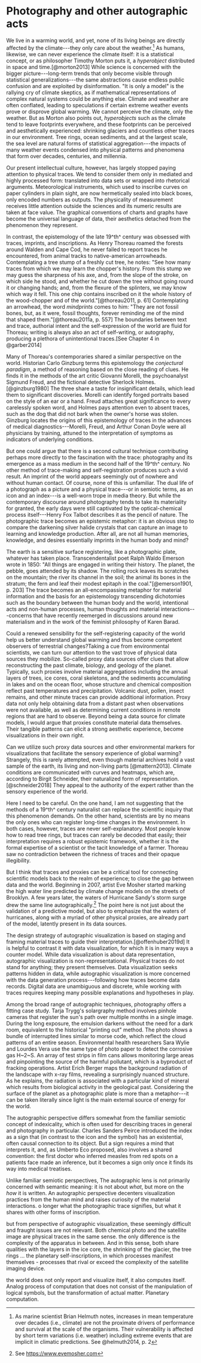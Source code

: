 # Photography and other autographic acts

We live in a warming world, and yet, none of its living beings are directly affected by the climate---they only care about the weather.[^index-1] As humans, likewise, we can never experience the climate itself: it is a statistical concept, or as philosopher Timothy Morton puts it, a *hyperobject* distributed in space and time.[@morton2013] While science is concerned with the bigger picture---long-term trends that only become visible through statistical generalizations---the same abstractions cause endless public confusion and are exploited by disinformation. "It is only a model" is the rallying cry of climate skeptics, as if mathematical representations of complex natural systems could be anything else. Climate and weather are often conflated, leading to speculations if certain extreme weather events prove or disprove global warming. We cannot perceive the climate, only the weather. But as Morton also points out, *hyperobjects* such as the climate tend to leave footprints everywhere, and these footprints can be perceived and aesthetically experienced: shrinking glaciers and countless other traces in our environment. Tree rings, ocean sediments, and at the largest scale, the sea level are natural forms of statistical aggregation---the impacts of many weather events condensed into physical patterns and phenomena that form over decades, centuries, and millennia.

Our present intellectual culture, however, has largely stopped paying attention to physical traces. We tend to consider them only in mediated and highly processed form: translated into data sets or wrapped into rhetorical arguments. Meteorological instruments, which used to inscribe curves on paper cylinders in plain sight, are now hermetically sealed into black boxes, only encoded numbers as outputs. The physicality of measurement receives little attention outside the sciences and its numeric results are taken at face value. The graphical conventions of charts and graphs have become the universal language of data, their aesthetics detached from the phenomenon they represent.

In contrast, the epistemology of the late 19^th^ century was obsessed with traces, imprints, and inscriptions. As Henry Thoreau roamed the forests around Walden and Cape Cod, he never failed to report traces he encountered, from animal tracks to native-american arrowheads. Contemplating a tree stump of a freshly cut tree, he notes: "See how many traces from which we may learn the chopper's history. From this stump we may guess the sharpness of his axe, and, from the slope of the stroke, on which side he stood, and whether he cut down the tree without going round it or changing hands; and, from the flexure of the splinters, we may know which way it fell. This one chip contains inscribed on it the whole history of the wood-chopper and of the world."[@thoreau2011, p. 61] Contemplating an arrowhead, the word *mindprints* comes to him: "They are not fossil bones, but, as it were, fossil thoughts, forever reminding me of the mind that shaped them."[@thoreau2011a, p. 557] The boundaries between text and trace, authorial intent and the self-expression of the world are fluid for Thoreau; writing is always also an act of self-writing, or autography, producing a plethora of unintentional traces.[See Chapter 4 in @garber2014]

Many of Thoreau's contemporaries shared a similar perspective on the world. Historian Carlo Ginzburg terms this epistemology the *conjectural paradigm*, a method of reasoning based on the close reading of clues. He finds it in the methods of the art critic Giovanni Morelli, the psychoanalyst Sigmund Freud, and the fictional detective Sherlock Holmes.[@ginzburg1980] The three share a taste for insignificant details, which lead them to significant discoveries. Morelli can identify forged portraits based on the style of an ear or a hand. Freud attaches great significance to every carelessly spoken word, and Holmes pays attention even to absent traces, such as the dog that did not bark when the owner's horse was stolen. Ginzburg locates the origins of this epistemology of traces in the advances of medical diagnostics---Morelli, Freud, and Arthur Conan Doyle were all physicians by training, attuned to the interpretation of symptoms as indicators of underlying conditions.

But one could argue that there is a second cultural technique contributing perhaps more directly to the fascination with the trace: photography and its emergence as a mass medium in the second half of the 19^th^ century. No other method of trace-making and self-registration produces such a vivid result. An imprint of the world appears seemingly out of nowhere and without human contact. Of course, none of this is unfamiliar. The dual life of a photograph as a picture and a physical trace---or in semiotic terms, as an icon and an index---is a well-worn trope in media theory. But while the contemporary discourse around photography tends to take its materiality for granted, the early days were still captivated by the optical-chemical process itself---Henry Fox Talbot describes it as the pencil of nature. The photographic trace becomes an epistemic metaphor: it is an obvious step to compare the darkening silver halide crystals that can capture an image to learning and knowledge production. After all, are not all human memories, knowledge, and desires essentially imprints in the human body and mind?

The earth is a sensitive surface registering, like a photographic plate, whatever has taken place. Transcendentalist poet Ralph Waldo Emerson wrote in 1850: "All things are engaged in writing their history. The planet, the pebble, goes attended by its shadow. The rolling rock leaves its scratches on the mountain; the river its channel in the soil; the animal its bones in the stratum; the fern and leaf their modest epitaph in the coal."[@emerson1901, p. 203] The trace becomes an all-encompassing metaphor for material information and the basis for an epistemology transcending dichotomies such as the boundary between the human body and the world, intentional acts and non-human processes, human thoughts and material interactions---concerns that have recently reemerged in discussions around new materialism and in the work of the feminist philosophy of Karen Barad.

Could a renewed sensibility for the self-registering capacity of the world help us better understand global warming and thus become competent observers of terrestrial changes?Taking a cue from environmental scientists, we can turn our attention to the vast trove of physical data sources they mobilize. So-called proxy data sources offer clues that allow reconstructing the past climate, biology, and geology of the planet. Typically, such proxies involve material aggregations including the annual layers of trees, ice cores, coral skeletons, and the sediments accumulating in lakes and on the ocean floor, whose structure and chemical composition reflect past temperatures and precipitation. Volcanic dust, pollen, insect remains, and other minute traces can provide additional information. Proxy data not only help obtaining data from a distant past when observations were not available, as well as determining current conditions in remote regions that are hard to observe. Beyond being a data source for climate models, I would argue that proxies constitute material data themselves. Their tangible patterns can elicit a strong aesthetic experience, become visualizations in their own right.

Can we utilize such proxy data sources and other environmental markers for visualizations that facilitate the sensory experience of global warming? Strangely, this is rarely attempted, even though material archives hold a vast sample of the earth, its living and non-living parts [@mattern2013]. Climate conditions are communicated with curves and heatmaps, which are, according to Birgit Schneider, their naturalized form of representation.[@schneider2018] They appeal to the authority of the expert rather than the sensory experience of the world.

Here I need to be careful. On the one hand, I am not suggesting that the methods of a 19^th^ century naturalist can replace the scientific inquiry that this phenomenon demands. On the other hand, scientists are by no means the only ones who can register long-time changes in the environment. In both cases, however, traces are never self-explanatory. Most people know how to read tree rings, but traces can rarely be decoded that easily; their interpretation requires a robust epistemic framework, whether it is the formal expertise of a scientist or the tacit knowledge of a farmer. Thoreau saw no contradiction between the richness of traces and their opaque illegibility.

But I think that traces and proxies can be a critical tool for connecting scientific models back to the realm of experience; to close the gap between data and the world. Beginning in 2007, artist Eve Mosher started marking the high water line predicted by climate change models on the streets of Brooklyn. A few years later, the waters of Hurricane Sandy's storm surge drew the same line autographically.[^index-2] The point here is not just about the validation of a predictive model, but also to emphasize that the waters of hurricanes, along with a myriad of other physical proxies, are already part of the model, latently present in its data sources.

The design strategy of autographic visualization is based on staging and framing material traces to guide their interpretation.[@offenhuber2019d] It is helpful to contrast it with data visualization, for which it is in many ways a counter model. While data visualization is about data representation, autographic visualization is non-representational. Physical traces do not stand for anything; they present themselves. Data visualization seeks patterns hidden in data, while autographic visualization is more concerned with the data generation process---following how traces become data records. Digital data are unambiguous and discrete, while working with traces requires keeping many possible explanations and hypotheses in play.

Among the broad range of autographic techniques, photography offers a fitting case study. Tarja Trygg's solargraphy method involves pinhole cameras that register the sun's path over multiple months in a single image. During the long exposure, the emulsion darkens without the need for a dark room, equivalent to the historical "printing out" method. The photo shows a bundle of interrupted lines similar to morse code, which reflect the cloud patterns of an entire season. Environmental health researchers Sara Wylie and Lourdes Vera use the same type of photo paper to detect the corrosive gas H~2~S. An array of test strips in film cans allows monitoring large areas and pinpointing the source of the harmful pollutant, which is a byproduct of fracking operations. Artist Erich Berger maps the background radiation of the landscape with x-ray films, revealing a surprisingly nuanced structure. As he explains, the radiation is associated with a particular kind of mineral which results from biological activity in the geological past. Considering the surface of the planet as a photographic plate is more than a metaphor---it can be taken literally since light is the main external source of energy for the world.

The autographic perspective differs somewhat from the familiar semiotic concept of indexicality, which is often used for describing traces in general and photography in particular. Charles Sanders Peirce introduced the index as a sign that (in contrast to the icon and the symbol) has an existential, often causal connection to its object. But a sign requires a mind that interprets it, and, as Umberto Eco proposed, also involves a shared convention: the first doctor who inferred measles from red spots on a patients face made an inference, but it becomes a sign only once it finds its way into medical treatises.

Unlike familiar semiotic perspectives, The autographic lens is not primarily concerned with semantic meaning: it is not about *what*, but more on the *how* it is written. An autographic perspective decenters visualization practices from the human mind and raises curiosity of the material interactions. o longer what the photographic trace signifies, but what it shares with other forms of inscription.

but from perspective of autographic visualization, these seemingly difficult and fraught issues are not relevant. Both chemical photo and the satellite image are physical traces in the same sense. the only difference is the complexity of the apparatus in between. And in this sense, both share qualities with the layers in the ice core, the shrinking of the glacier, the tree rings ... the planetary self-inscriptions, in which processes manifest themselves - processes that rival or exceed the complexity of the satellite imaging device.

the world does not only report and visualize itself, it also computes itself. Analog process of computation that does not consist of the manipulation of logical symbols, but the transformation of actual matter. Planetary computation.

[^index-1]: As marine scientist Brian Helmuth notes, increases in mean temperature over decades (i.e., climate) are not the proximate drivers of performance and survival at the scale of the organisms. Their vulnerability is affected by short term variations (i.e. weather) including extreme events that are implicit in climatic predictions. See @helmuth2014, p. 2

[^index-2]: See <https://www.evemosher.com>
